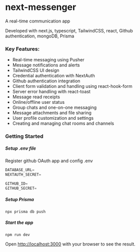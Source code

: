 # next-messenger
A real-time communication app

Developed with next.js, typescript, TailwindCSS, react, Github authentication, mongoDB, Prisma 

### Key Features:

- Real-time messaging using Pusher
- Message notifications and alerts
- TailwindCSS UI design
- Credential authentication with NextAuth
- Github authentication integration
- Client form validation and handling using react-hook-form
- Server error handling with react-toast
- Message read receipts
- Online/offline user status
- Group chats and one-on-one messaging
- Message attachments and file sharing
- User profile customization and settings
- Creating and managing chat rooms and channels

### Getting Started

##### Setup .env file
Register github OAuth app and config .env

```js
DATABASE_URL=
NEXTAUTH_SECRET=

GITHUB_ID=
GITHUB_SECRET=
```

##### Setup Prisma

```shell
npx prisma db push

```

##### Start the app

```shell
npm run dev
```

Open [http://localhost:3000](http://localhost:3000) with your browser to see the result.
